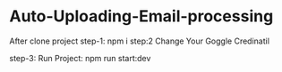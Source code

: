 # Auto-Uploading-Email-processing
After clone project
step-1:
npm i
step:2
Change Your Goggle Credinatil

step-3:
Run Project:
npm run start:dev

